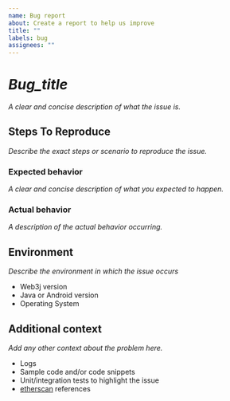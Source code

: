 ```yaml
---
name: Bug report
about: Create a report to help us improve
title: ""
labels: bug
assignees: ""
---
```


# _Bug_title_

_A clear and concise description of what the issue is._

## Steps To Reproduce

_Describe the exact steps or scenario to reproduce the issue._

### Expected behavior

_A clear and concise description of what you expected to happen._

### Actual behavior

_A description of the actual behavior occurring._

## Environment

_Describe the environment in which the issue occurs_

- Web3j version
- Java or Android version
- Operating System

## Additional context

_Add any other context about the problem here._

- Logs
- Sample code and/or code snippets
- Unit/integration tests to highlight the issue
- [etherscan](https://etherscan.io/) references
